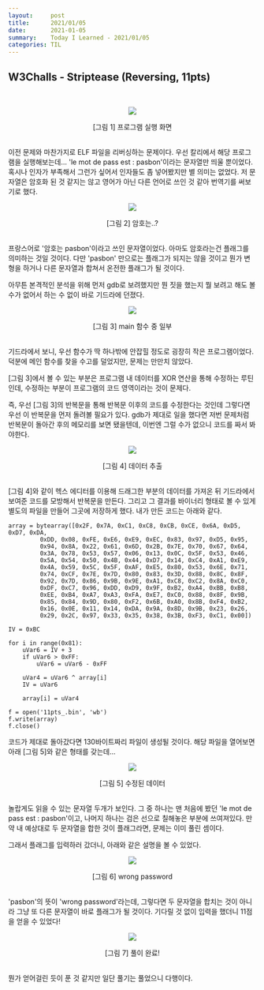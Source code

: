 ```yaml
---
layout:     post
title:      2021/01/05
date:       2021-01-05
summary:    Today I Learned - 2021/01/05
categories: TIL
---
```


## W3Challs - Striptease (Reversing, 11pts)

<br>
<p align="center"><img src="https://user-images.githubusercontent.com/75083364/103749898-73c42080-5049-11eb-8265-3b19feca65e6.png"></p>
<center>[그림 1] 프로그램 실행 화면</center><br>

이전 문제와 마찬가지로 ELF 파일을 리버싱하는 문제이다.
우선 칼리에서 해당 프로그램을 실행해보는데... 'le mot de pass est : pasbon'이라는 문자열만 띄울 뿐이었다.
혹시나 인자가 부족해서 그런가 싶어서 인자들도 좀 넣어봤지만 별 의미는 없었다.
저 문자열은 암호화 된 것 같지는 않고 영어가 아닌 다른 언어로 쓰인 것 같아 번역기를 써보기로 했다.

<p align="center"><img src="https://user-images.githubusercontent.com/75083364/103749902-758de400-5049-11eb-8133-9547d921588c.png"></p>
<center>[그림 2] 암호는..? </center><br>

프랑스어로 '암호는 pasbon'이라고 쓰인 문자열이었다. 아마도 암호라는건 플래그를 의미하는 것일 것이다.
다만 'pasbon' 만으로는 플래그가 되지는 않을 것이고 뭔가 변형을 하거나 다른 문자열과 합쳐서 온전한 플래그가 될 것이다.

아무튼 본격적인 분석을 위해 먼저 gdb로 보려했지만 뭔 짓을 했는지 뭘 보려고 해도 볼 수가 없어서 하는 수 없이 바로 기드라에 던졌다.

<p align="center"><img src="https://user-images.githubusercontent.com/75083364/103749905-758de400-5049-11eb-8b41-bf3182625662.png"></p>
<center>[그림 3] main 함수 중 일부</center><br>

기드라에서 보니, 우선 함수가 딱 하나밖에 안잡힐 정도로 굉장히 작은 프로그램이었다.
덕분에 메인 함수를 찾을 수고를 덜었지만, 문제는 만만치 않았다.

[그림 3]에서 볼 수 있는 부분은 프로그램 내 데이터를 XOR 연산을 통해 수정하는 루틴인데,
수정하는 부분이 프로그램의 코드 영역이라는 것이 문제다.

즉, 우선 [그림 3]의 반복문을 통해 반복문 이후의 코드를 수정한다는 것인데 그렇다면 우선 이 반복문을 먼저 돌려볼 필요가 있다.
gdb가 제대로 일을 했다면 저번 문제처럼 반복문이 돌아간 후의 메모리를 보면 됐을텐데, 이번엔 그럴 수가 없으니 코드를 짜서 봐야한다.

<p align="center"><img src="https://user-images.githubusercontent.com/75083364/103749906-76267a80-5049-11eb-859a-57cc4f7aaa84.png"></p>
<center>[그림 4] 데이터 추출</center><br>

[그림 4]와 같이 헥스 에디터를 이용해 드래그한 부분의 데이터를 가져온 뒤 기드라에서 보여준 코드를 모방해서 반복문을 만든다.
그리고 그 결과를 바이너리 형태로 볼 수 있게 별도의 파일을 만들어 그곳에 저장하게 했다.
내가 만든 코드는 아래와 같다.

```(.python)
array = bytearray([0x2F, 0x7A, 0xC1, 0xC8, 0xCB, 0xCE, 0x6A, 0xD5, 0xD7, 0xDA,
         0xDD, 0x08, 0xFE, 0xE6, 0xE9, 0xEC, 0x83, 0x97, 0xD5, 0x95,
         0x94, 0x8A, 0x22, 0x61, 0x6D, 0x2B, 0x7E, 0x70, 0x67, 0x64,
         0x3A, 0x78, 0x53, 0x57, 0x06, 0x13, 0x0C, 0x5F, 0x53, 0x46,
         0x5A, 0x54, 0x50, 0x4B, 0x44, 0xD7, 0x14, 0xC4, 0xA1, 0xE9,
         0x4A, 0x59, 0x5C, 0x5F, 0xAF, 0xE5, 0x80, 0x53, 0x6E, 0x71,
         0x74, 0xCF, 0x7E, 0x7D, 0x80, 0x83, 0x3D, 0x88, 0x8C, 0x8F,
         0x92, 0x7D, 0x86, 0x9B, 0x9E, 0xA1, 0xC8, 0xC2, 0x8A, 0xC0,
         0xDF, 0xC7, 0x96, 0xDD, 0xD9, 0x9F, 0xB2, 0xA4, 0xBB, 0xB8,
         0xEE, 0xB4, 0xA7, 0xA3, 0xFA, 0xE7, 0xC0, 0x88, 0x8F, 0x9B,
         0x85, 0x84, 0x9D, 0x80, 0xF2, 0x6B, 0xA0, 0x8B, 0xF4, 0xB2,
         0x16, 0x0E, 0x11, 0x14, 0xDA, 0x9A, 0x8D, 0x9B, 0x23, 0x26,
         0x29, 0x2C, 0x97, 0x33, 0x35, 0x38, 0x3B, 0xF3, 0xC1, 0x00])

IV = 0xBC

for i in range(0x81):
    uVar6 = IV + 3
    if uVar6 > 0xFF:
        uVar6 = uVar6 - 0xFF

    uVar4 = uVar6 ^ array[i]
    IV = uVar6

    array[i] = uVar4

f = open('11pts_.bin', 'wb')
f.write(array)
f.close()
```

코드가 제대로 돌아갔다면 130바이트짜리 파일이 생성될 것이다.
해당 파일을 열어보면 아래 [그림 5]와 같은 형태를 갖는데...

<p align="center"><img src="https://user-images.githubusercontent.com/75083364/103749909-76267a80-5049-11eb-8dc8-33e37dc6b540.png"></p>
<center>[그림 5] 수정된 데이터</center><br>

놀랍게도 읽을 수 있는 문자열 두개가 보인다. 그 중 하나는 맨 처음에 봤던 'le mot de pass est : pasbon'이고,
나머지 하나는 검은 선으로 칠해놓은 부분에 쓰여져있다. 만약 내 예상대로 두 문자열을 합한 것이 플래그라면, 문제는 이미 풀린 셈이다.

그래서 플래그를 입력하러 갔더니, 아래와 같은 설명을 볼 수 있었다.

<p align="center"><img src="https://user-images.githubusercontent.com/75083364/103749910-76bf1100-5049-11eb-9c2a-6b2eadf04686.png"></p>
<center>[그림 6] wrong password</center><br>

'pasbon'의 뜻이 'wrong password'라는데, 그렇다면 두 문자열을 합치는 것이 아니라 그냥 또 다른 문자열이 바로 플래그가 될 것이다.
기다릴 것 없이 입력을 했더니 11점을 얻을 수 있었다!

<p align="center"><img src="https://user-images.githubusercontent.com/75083364/103749911-76bf1100-5049-11eb-9dde-46554780cc7b.png"></p>
<center>[그림 7] 풀이 완료!</center><br>

뭔가 얻어걸린 듯이 푼 것 같지만 일단 풀기는 풀었으니 다행이다.
